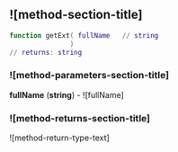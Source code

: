 ## ![method-section-title]


```lua
function getExt( fullName   // string
               )
// returns: string
```


### ![method-parameters-section-title]

**fullName** (**string**) - ![fullName]

### ![method-returns-section-title]

![method-return-type-text]

